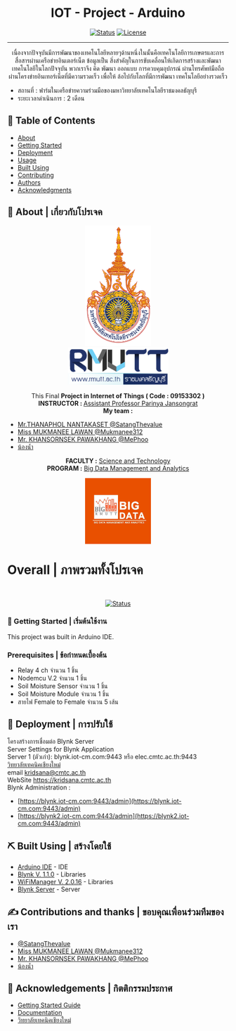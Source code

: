<h1 align="center"><b>IOT</b> - Project - Arduino</h1>

<div align="center">

[![Status](https://img.shields.io/badge/build-passing-brightgreen)]()
[![License](https://img.shields.io/badge/License-BSD_2--Clause-blue.svg)](https://opensource.org/licenses/BSD-3-Clause)

</div>

---

<p align="center"> 
                เนื่องจากปัจจุบันมีการพัฒนาของเทคโนโลยีหลายๆด้านหนึ่งในนั้นคือเทคโนโลยีการเกษตรและการสื่อสารผ่านเครือข่ายอินเตอร์เน็ต ข้อมูลเป็น      สิ่งสำคัญในการขับเคลื่อนให้เกิดการสร้างและพัฒนาเทคโนโลยีในโลกปัจจุบัน พวกเราจึง คิด พัฒนา ออกแบบ การควบคุมอุปกรณ์ ผ่านโทรศัพท์มือถือ ผ่านโครงข่ายอินเทอร์เน็ตที่มีความรวดเร็ว เพื่อให้  ล้อไปกับโลกที่มีการพัฒนา เทคโนโลยีอย่างรวดเร็ว<br>
</p>

- สถานที่ : ฟาร์มในเครือข่ายความร่วมมือของมหาวิทยาลัยเทคโนโลยีราชมงคลธัญบุรี
- ระยะเวลาดำเนินการ : 2 เดือน

## 📝 Table of Contents

- [About](#about)
- [Getting Started](#getting_started)
- [Deployment](#deployment)
- [Usage](#usage)
- [Built Using](#built_using)
- [Contributing](../CONTRIBUTING.md)
- [Authors](#authors)
- [Acknowledgments](#acknowledgement)

## 🧐 About | เกี่ยวกับโปรเจค <a name = "about"></a>

<div align="center">
<img src="./RMUTT-logo-1.png"  width="150" height="275"><br>
<img src="./RMUTT-logo-2.png"  width="229" height="85">

This Final <b>Project in 	Internet of Things ( Code : 09153302 )</b> <br>
<b>INSTRUCTOR : </b>[Assistant Professor Parinya Jansongrat](https://sciresearch-rmutt.com/ReportByPerson?Pid=55)<br>
<b>My team :	</b><br>
</div>

- [Mr.THANAPHOL NANTAKASET @SatangThevalue](https://github.com/SatangThevalue)
- [Miss MUKMANEE LAWAN @Mukmanee312](https://github.com/SatangThevalue)<br>
- [Mr. KHANSORNSEK PAWAKHANG @MePhoo](https://github.com/MePhoo)<br>
- [น้องน้ำ]()<br>
<div align="center">

<b>FACULTY :</b>	[Science and Technology](https://www.sci.rmutt.ac.th/)<br>
<b>PROGRAM :</b>	[Big Data Management and Analytics](https://www.bigdata.rmutt.ac.th/) <br>

<img src="./bigdata-logo.jpg"  width="150" height="150">
</div>


 <h1> Overall | ภาพรวมทั้งโปรเจค </h1><br>
 <div align="center">
 
[![Status](https://progress-bar.dev/100/?title=progress&width=500&width=300)]()
<br></div>

### 🏁 Getting Started | เริ่มต้นใช้งาน <a name = "getting_started"></a>

This project was built in Arduino IDE. 

### Prerequisites | ข้อกำหนดเบื้องต้น

- Relay 4 ch จำนวน 1 ชิ้น
- Nodemcu V.2 จำนวน 1 ชิ้น
- Soil Moisture Sensor จำนวน 1 ชิ้น
- Soil Moisture Module จำนวน 1 ชิ้น
- สายไฟ Female to Female จำนวน 5 เส้น

## 🚀 Deployment | การปรับใช้ <a name = "deployment"></a>

โครงสร้างการเชื่อมต่อ Blynk Server<br>
Server Settings for Blynk Application<br>
Server 1 (ตัวเก่า): blynk.iot-cm.com:9443 หรือ elec.cmtc.ac.th:9443<br>
[วิทยาลัยเทคนิคเชียงใหม่](https://blynk.iot-cm.com/)<br>
email kridsana@cmtc.ac.th<br>
WebSite https://kridsana.cmtc.ac.th<br>
Blynk Administration : 
- [https://blynk.iot-cm.com:9443/admin](https://blynk.iot-cm.com:9443/admin)
- [https://blynk2.iot-cm.com:9443/admin](https://blynk2.iot-cm.com:9443/admin)


## ⛏️ Built Using | สร้างโดยใช้ <a name = "built_using"></a>
- [Arduino IDE](https://www.arduino.cc/) - IDE
- [Blynk V. 1.1.0](https://www.arduinolibraries.info/libraries/blynk) - Libraries
- [WiFiManager V. 2.0.16](https://www.arduinolibraries.info/libraries/wi-fi-manager) - Libraries 
- [Blynk Server]() - Server

## ✍️ Contributions and thanks | ขอบคุณเพื่อนร่วมทีมของเรา <a name = "authors"></a>

- [@SatangThevalue](https://github.com/SatangThevalue)
- [Miss MUKMANEE LAWAN @Mukmanee312](https://github.com/SatangThevalue)<br>
- [Mr. KHANSORNSEK PAWAKHANG @MePhoo](https://github.com/MePhoo)<br>
- [น้องน้ำ]()<br>

## 🎉 Acknowledgements | กิตติกรรมประกาศ <a name = "acknowledgement"></a>

- [Getting Started Guide](https://www.blynk.cc/getting-started)
- [Documentation ](http://docs.blynk.cc/)
- [วิทยาลัยเทคนิคเชียงใหม่](https://blynk.iot-cm.com/)
